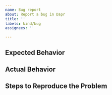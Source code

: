 ```yaml
---
name: Bug report
about: Report a bug in Dapr
title: ''
labels: kind/bug
assignees: ''

---
```


<!-- Note: this issue queue is for bugs specifically in quickstart tutorials. If you are trying to report a bug with dapr itself please do so here: https://github.com/dapr/dapr/issues/new -->

<!-- If you are just looking for help running the tutorials, you can head over to our community discord for quicker response times: https://aka.ms/dapr-discord -->

## Expected Behavior

<!-- Briefly describe what you expect to happen -->


## Actual Behavior

<!-- Briefly describe what is actually happening -->


## Steps to Reproduce the Problem

<!-- How can a maintainer reproduce this issue (be detailed) -->
